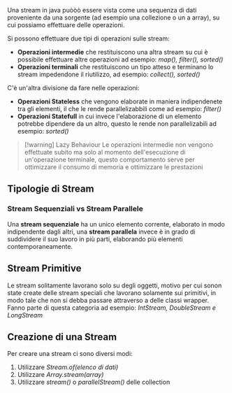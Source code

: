 Una stream in java puòòò essere vista come una sequenza di dati proveniente da una sorgente (ad esempio una collezione o un a array), su cui possiamo effettuare delle operazioni.

Si possono effettuare due tipi di operazioni sulle stream:
- **Operazioni intermedie** che restituiscono una altra stream su cui è possibile effettuare altre operazioni ad esempio: *map(), filter(), sorted()*
- **Operazioni terminali** che restituiscono un tipo atteso e terminano lo stream impedendone il riutilizzo, ad esempio: *collect(), sorted()*

C'è un'altra divisione da fare nelle operazioni:
- **Operazioni Stateless** che vengono elaborate in maniera indipendenete tra gli elementi, il che le rende parallelizabbili come ad esempio: *filter()*
- **Operazioni Statefull** in cui invece l'elaborazione di  un elemento potrebbe dipendere da un altro, questo le rende non parallelizabili ad esempio: *sorted()*

>[!warning] Lazy Behaviour
>Le operazioni intermedie non vengono effettuate subito ma solo al momento dell'esecuzione di un'operazione terminale, questo comportamento serve per ottimizzare il consumo di memoria e ottimizzare le prestazioni

## Tipologie di Stream
### Stream Sequenziali vs Stream Parallele
Una **stream sequenziale** ha un unico elemento corrente, elaborato in modo indipendente dagli altri, una **stream parallela** invece è in grado di suddividere il suo lavoro in più parti, elaborando più elementi contemporaneamente.

## Stream Primitive
Le stream solitamente lavorano solo su degli oggetti, motivo per cui sonon state create delle stream speciali che lavorano solamente sui primitivi, in modo tale che non si debba passare attraverso a delle classi wrapper.
Fanno parte di questa categoria ad esempio: *IntStream, DoubleStream e LongStream*

## Creazione di una Stream
Per creare una stream ci sono diversi modi:
1. Utilizzare *Stream.of(elenco di dati)*
2. Utilizzare *Array.stream(array)*
3. Utilizzare *stream()* o *parallelStream()* delle collection

